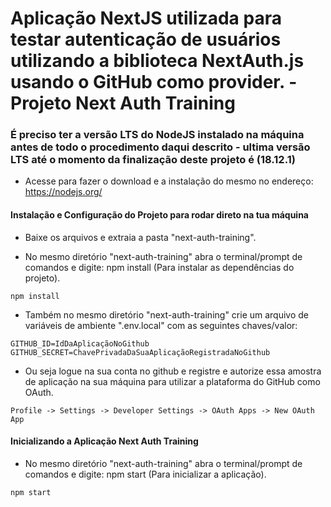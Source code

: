 # Aplicação NextJS utilizada para testar autenticação de usuários utilizando a biblioteca NextAuth.js usando o GitHub como provider. - Projeto Next Auth Training

### É preciso ter a versão LTS do NodeJS instalado na máquina antes de todo o procedimento daqui descrito - ultima versão LTS até o momento da finalização deste projeto é (18.12.1)

- Acesse para fazer o download e a instalação do mesmo no endereço: https://nodejs.org/

#### Instalação e Configuração do Projeto para rodar direto na tua máquina

- Baixe os arquivos e extraia a pasta "next-auth-training".

- No mesmo diretório "next-auth-training" abra o terminal/prompt de comandos e digite: npm install (Para instalar as dependências do projeto).

```
npm install
```

- Também no mesmo diretório "next-auth-training" crie um arquivo de variáveis de ambiente ".env.local" com as seguintes chaves/valor:

```
GITHUB_ID=IdDaAplicaçãoNoGithub
GITHUB_SECRET=ChavePrivadaDaSuaAplicaçãoRegistradaNoGithub
```

- Ou seja logue na sua conta no github e registre e autorize essa amostra de aplicação na sua máquina para utilizar a plataforma do GitHub como OAuth.

```
Profile -> Settings -> Developer Settings -> OAuth Apps -> New OAuth App
```

#### Inicializando a Aplicação Next Auth Training

- No mesmo diretório "next-auth-training" abra o terminal/prompt de comandos e digite: npm start (Para inicializar a aplicação).

```
npm start
```
